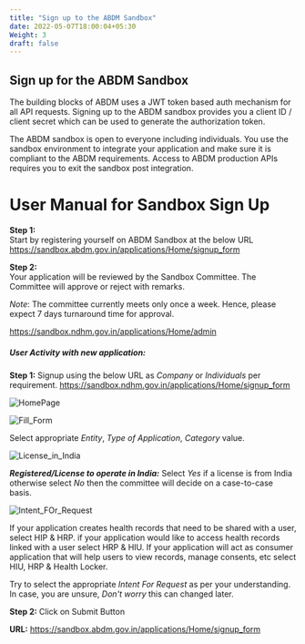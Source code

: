 ```yaml
---
title: "Sign up to the ABDM Sandbox"
date: 2022-05-07T18:00:04+05:30
Weight: 3
draft: false
---
```


## Sign up for the ABDM Sandbox
The building blocks of ABDM uses a JWT token based auth mechanism for all API requests. Signing up to the ABDM sandbox provides you a client ID / client secret which can be used to generate the authorization token. 

The ABDM sandbox is open to everyone including individuals. You use the sandbox environment to integrate your application and make sure it is compliant to the ABDM requirements. Access to ABDM production APIs requires you to exit the sandbox post integration. 

# User Manual for Sandbox Sign Up
**Step 1:**  
Start by registering yourself on ABDM Sandbox at the below URL  
https://sandbox.abdm.gov.in/applications/Home/signup_form  

**Step 2:**  
Your application will be reviewed by the Sandbox Committee. The Committee will approve or reject with remarks.  

_Note_: The committee currently meets only once a week. Hence, please expect 7 days turnaround time for approval. 

https://sandbox.ndhm.gov.in/applications/Home/admin

##### User Activity with new application:
**Step 1:** Signup using the below URL as _Company_ or _Individuals_ per requirement.
 https://sandbox.ndhm.gov.in/applications/Home/signup_form

![HomePage](/abdm-docs/img/HomePage.png)  

![Fill_Form](/abdm-docs/img/Fill_Form.png)

Select appropriate _Entity_, _Type of Application_, _Category_ value.

![License_in_India](/abdm-docs/img/License_in_India.png)

**_Registered/License to operate in India:_** Select _Yes_ if a license is from India otherwise select _No_ then the committee will decide on a case-to-case basis.

![Intent_FOr_Request](/abdm-docs/img/Intent_For_Request.png)

If your application creates health records that need to be shared with a user, select HIP & HRP. 
if your application would like to access health records linked with a user select HRP & HIU.
If your application will act as consumer application that will help users to view records, manage consents, etc select HIU, HRP & Health Locker.

Try to select the appropriate _Intent For Request_ as per your understanding. In case, you are unsure, _Don't worry_ this can changed later.

**Step 2:** Click on Submit Button  

**URL:** https://sandbox.abdm.gov.in/applications/Home/signup_form  

